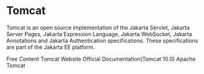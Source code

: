# Tomcat

Tomcat is an open source implementation of the Jakarta Servlet, Jakarta Server Pages, Jakarta Expression Language, Jakarta WebSocket, Jakarta Annotations and Jakarta Authentication specifications. These specifications are part of the Jakarta EE platform.

<ResourceGroupTitle>Free Content</ResourceGroupTitle>
<BadgeLink colorScheme='blue' badgeText='Software Website' href='https://tomcat.apache.org/'>Tomcat Website</BadgeLink>
<BadgeLink colorScheme='blue' badgeText='Read' href='https://tomcat.apache.org/tomcat-10.0-doc/index.html'>Official Documentation(Tomcat 10.0)</BadgeLink>
<BadgeLink badgeText='Watch' href='https://www.youtube.com/c/ApacheTomcatOfficial'>Apache Tomcat</BadgeLink>
